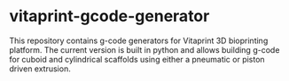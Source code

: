 # vitaprint-gcode-generator

This repository contains g-code generators for Vitaprint 3D bioprinting platform. The current version is built in python and allows building g-code for cuboid and cylindrical scaffolds using either a pneumatic or piston driven extrusion. 
